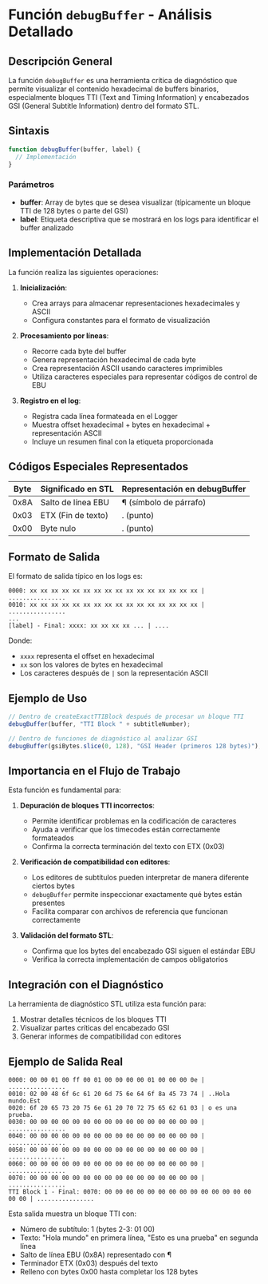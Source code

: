 # Función `debugBuffer` - Análisis Detallado

## Descripción General

La función `debugBuffer` es una herramienta crítica de diagnóstico que permite visualizar el contenido hexadecimal de buffers binarios, especialmente bloques TTI (Text and Timing Information) y encabezados GSI (General Subtitle Information) dentro del formato STL.

## Sintaxis

```javascript
function debugBuffer(buffer, label) {
  // Implementación
}
```

### Parámetros
- **buffer**: Array de bytes que se desea visualizar (típicamente un bloque TTI de 128 bytes o parte del GSI)
- **label**: Etiqueta descriptiva que se mostrará en los logs para identificar el buffer analizado

## Implementación Detallada

La función realiza las siguientes operaciones:

1. **Inicialización**:
   - Crea arrays para almacenar representaciones hexadecimales y ASCII
   - Configura constantes para el formato de visualización

2. **Procesamiento por líneas**:
   - Recorre cada byte del buffer
   - Genera representación hexadecimal de cada byte
   - Crea representación ASCII usando caracteres imprimibles
   - Utiliza caracteres especiales para representar códigos de control de EBU

3. **Registro en el log**:
   - Registra cada línea formateada en el Logger
   - Muestra offset hexadecimal + bytes en hexadecimal + representación ASCII
   - Incluye un resumen final con la etiqueta proporcionada

## Códigos Especiales Representados

| Byte | Significado en STL | Representación en debugBuffer |
|------|--------------------|-----------------------------|
| 0x8A | Salto de línea EBU | ¶ (símbolo de párrafo)     |
| 0x03 | ETX (Fin de texto) | . (punto)                   |
| 0x00 | Byte nulo          | . (punto)                   |

## Formato de Salida

El formato de salida típico en los logs es:

```
0000: xx xx xx xx xx xx xx xx xx xx xx xx xx xx xx xx | ................
0010: xx xx xx xx xx xx xx xx xx xx xx xx xx xx xx xx | ................
...
[label] - Final: xxxx: xx xx xx xx ... | ....
```

Donde:
- `xxxx` representa el offset en hexadecimal
- `xx` son los valores de bytes en hexadecimal
- Los caracteres después de `|` son la representación ASCII

## Ejemplo de Uso

```javascript
// Dentro de createExactTTIBlock después de procesar un bloque TTI
debugBuffer(buffer, "TTI Block " + subtitleNumber);

// Dentro de funciones de diagnóstico al analizar GSI
debugBuffer(gsiBytes.slice(0, 128), "GSI Header (primeros 128 bytes)");
```

## Importancia en el Flujo de Trabajo

Esta función es fundamental para:

1. **Depuración de bloques TTI incorrectos**:
   - Permite identificar problemas en la codificación de caracteres
   - Ayuda a verificar que los timecodes están correctamente formateados
   - Confirma la correcta terminación del texto con ETX (0x03)

2. **Verificación de compatibilidad con editores**:
   - Los editores de subtítulos pueden interpretar de manera diferente ciertos bytes
   - `debugBuffer` permite inspeccionar exactamente qué bytes están presentes
   - Facilita comparar con archivos de referencia que funcionan correctamente

3. **Validación del formato STL**:
   - Confirma que los bytes del encabezado GSI siguen el estándar EBU
   - Verifica la correcta implementación de campos obligatorios

## Integración con el Diagnóstico

La herramienta de diagnóstico STL utiliza esta función para:

1. Mostrar detalles técnicos de los bloques TTI
2. Visualizar partes críticas del encabezado GSI
3. Generar informes de compatibilidad con editores

## Ejemplo de Salida Real

```
0000: 00 00 01 00 ff 00 01 00 00 00 00 01 00 00 00 0e | ................
0010: 02 00 48 6f 6c 61 20 6d 75 6e 64 6f 8a 45 73 74 | ..Hola mundo.Est
0020: 6f 20 65 73 20 75 6e 61 20 70 72 75 65 62 61 03 | o es una prueba.
0030: 00 00 00 00 00 00 00 00 00 00 00 00 00 00 00 00 | ................
0040: 00 00 00 00 00 00 00 00 00 00 00 00 00 00 00 00 | ................
0050: 00 00 00 00 00 00 00 00 00 00 00 00 00 00 00 00 | ................
0060: 00 00 00 00 00 00 00 00 00 00 00 00 00 00 00 00 | ................
0070: 00 00 00 00 00 00 00 00 00 00 00 00 00 00 00 00 | ................
TTI Block 1 - Final: 0070: 00 00 00 00 00 00 00 00 00 00 00 00 00 00 00 00 | ................
```

Esta salida muestra un bloque TTI con:
- Número de subtítulo: 1 (bytes 2-3: 01 00)
- Texto: "Hola mundo" en primera línea, "Esto es una prueba" en segunda línea
- Salto de línea EBU (0x8A) representado con ¶
- Terminador ETX (0x03) después del texto
- Relleno con bytes 0x00 hasta completar los 128 bytes 